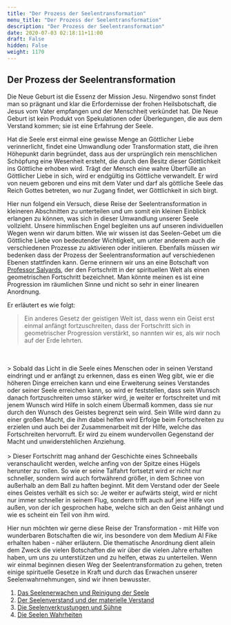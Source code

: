 ```yaml
---
title: "Der Prozess der Seelentransformation"
menu_title: "Der Prozess der Seelentransformation"
description: "Der Prozess der Seelentransformation"
date: 2020-07-03 02:18:11+11:00
draft: False
hidden: False
weight: 1170
---
```

## Der Prozess der Seelentransformation

Die Neue Geburt ist die Essenz der Mission Jesu. Nirgendwo sonst findet man so prägnant und klar die Erfordernisse der frohen Heilsbotschaft, die Jesus vom Vater empfangen und der Menschheit verkündet hat. Die Neue Geburt ist kein Produkt von Spekulationen oder Überlegungen, die aus dem Verstand kommen; sie ist eine Erfahrung der Seele.

Hat die Seele erst einmal eine gewisse Menge an Göttlicher Liebe verinnerlicht, findet eine Umwandlung oder Transformation statt, die ihren Höhepunkt darin begründet, dass aus der ursprünglich rein menschlichen Schöpfung eine Wesenheit ersteht, die durch den Besitz dieser Göttlichkeit ins Göttliche erhoben wird. Trägt der Mensch eine wahre Überfülle an Göttlicher Liebe in sich, wird er endgültig ins Göttliche verwandelt. Er wird von neuem geboren und eins mit dem Vater und darf als göttliche Seele das Reich Gottes betreten, wo nur Zugang findet, wer Göttlichkeit in sich birgt.

Hier nun folgend ein Versuch, diese Reise der Seelentransformation in kleineren Abschnitten zu unterteilen und um somit ein kleinen Einblick erlangen zu können, was sich in dieser Umwandlung unserer Seele vollzieht. Unsere himmlischen Engel begleiten uns auf unseren individuellen Wegen wenn wir darum bitten. Wie wir wissen ist das Seelen-Gebet um die Göttliche Liebe von bedeutender Wichtigkeit, um unter anderem auch die verschiedenen Prozesse zu aktivieren oder initiieren.  Ebenfalls müssen wir bedenken dass der Prozess der Seelentransformation auf verschiedenen Ebenen  stattfinden kann. Gerne erinnern wir uns an eine Botschaft von [Professor Salyards](/padgett-botschaften/padgett-botschaften-in-reihenfolge-des-datums/padgett-botschaften-1915-januar-august/gesetze-der-spirituellen-welt-jep-joseph-salyards-13-april-1915/), der den Fortschritt in der spirituellen Welt als einen geometrischen Fortschritt bezeichnet.  Man könnte meinen es ist eine Progression im räumlichen Sinne und nicht so sehr in einer linearen Anordnung.

Er erläutert es wie folgt:

> Ein anderes Gesetz der geistigen Welt ist, dass wenn ein Geist erst einmal anfängt fortzuschreiten, dass der Fortschritt sich in geometrischer Progression verstärkt, so nannten wir es, als wir noch auf der Erde lehrten.
<br>
<br>
> Sobald das Licht in die Seele eines Menschen oder in seinen Verstand eindringt und er anfängt zu erkennen, dass es einen Weg gibt, wie er die höheren Dinge erreichen kann und eine Erweiterung seines Verstandes oder seiner Seele erreichen kann, so wird er feststellen, dass sein Wunsch danach fortzuschreiten umso stärker wird, je weiter er fortschreitet und mit jenem Wunsch wird Hilfe in solch einem Übermaß kommen, dass sie nur durch den Wunsch des Geistes begrenzt sein wird. Sein Wille wird dann zu einer großen Macht, die ihm dabei helfen wird Erfolge beim Fortschreiten zu erzielen und auch bei der Zusammenarbeit mit der Hilfe, welche das Fortschreiten hervorruft. Er wird zu einem wundervollen Gegenstand der Macht und unwiderstehlichen Anziehung.
<br>
<br>
> Dieser Fortschritt mag anhand der Geschichte eines Schneeballs veranschaulicht werden, welche anfing von der Spitze eines Hügels herunter zu rollen. So wie er seine Talfahrt fortsetzt wird er nicht nur schneller, sondern wird auch fortwährend größer, in dem Schnee von außerhalb an dem Ball zu haften beginnt. Mit dem Verstand oder der Seele eines Geistes verhält es sich so: Je weiter er aufwärts steigt, wird er nicht nur immer schneller in seinem Flug, sondern trifft auch auf jene Hilfe von außen, von der ich gesprochen habe, welche sich an den Geist anhängt und wie es scheint ein Teil von ihm wird.

Hier nun möchten wir gerne diese Reise der Transformation - mit Hilfe von wunderbaren Botschaften die wir, ins besondere von dem Medium Al Fike erhalten haben - näher erläutern.  Die thematische Anordnung  dient allein dem Zweck die vielen Botschaften die wir über die vielen Jahre erhalten haben, um uns zu unterstützen und zu helfen, etwas zu unterteilen. Wenn wir einmal beginnen diesen Weg der Seelentransformation zu gehen, treten einige spirituelle Gesetze in Kraft und durch das Erwachen unserer Seelenwahrnehmungen, sind wir ihnen bewusster.  

1. [Das Seelenerwachen und Reinigung der Seele](/zentrale-themen/das-seelenerwachen-und-reinigung-der-seele/)
2. [Der Seelenverstand und der materielle Verstand](/zentrale-themen/der-seelenverstand-und-der-materielle-verstand/)
3. [Die Seelenverkrustungen und Sühne](/zentrale-themen/die-seelenverkrustungen-und-suehne/)
4. [Die Seelen Wahrheiten](/zentrale-themen/die-seelen-wahrheiten/)
